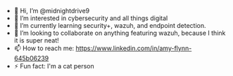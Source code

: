 - 👋 Hi, I’m @midnightdrive9
- 👀 I’m interested in cybersecurity and all things digital
- 🌱 I’m currently learning security+, wazuh, and endpoint detection. 
- 💞️ I’m looking to collaborate on anything featuring wazuh, because I think it is super neat!
- 📫 How to reach me: https://www.linkedin.com/in/amy-flynn-645b06239
- ⚡ Fun fact: I'm a cat person

<!---
midnightdrive9/midnightdrive9 is a ✨ special ✨ repository because its `README.md` (this file) appears on your GitHub profile.
You can click the Preview link to take a look at your changes.
--->
